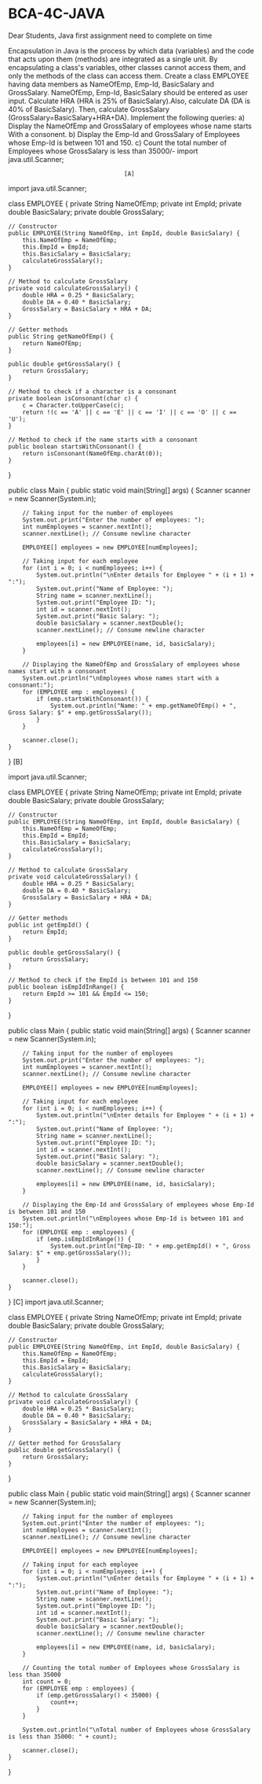 # BCA-4C-JAVA
Dear Students, Java first assignment need to complete on time

Encapsulation in Java is the process by which data (variables) and the code that acts upon them (methods) are integrated as a single unit. By encapsulating a class's variables, other classes cannot access them, and only the methods of the class can access them. 
Create a class EMPLOYEE having data members as NameOfEmp, Emp-Id, BasicSalary and GrossSalary. NameOfEmp, Emp-Id, BasicSalary should be entered as user input. Calculate HRA (HRA is 25% of BasicSalary).Also, calculate DA (DA is 40% of BasicSalary). Then, calculate GrossSalary (GrossSalary=BasicSalary+HRA+DA). 
Implement the following queries: 
a) Display the NameOfEmp and GrossSalary of employees whose name starts With a consonent.
b) Display the Emp-Id and GrossSalary of Employees whose Emp-Id is between 101 and 150.
c) Count the total number of Employees whose GrossSalary is less than 35000/-
import java.util.Scanner;

                                     [A]
import java.util.Scanner;

class EMPLOYEE {
    private String NameOfEmp;
    private int EmpId;
    private double BasicSalary;
    private double GrossSalary;

    // Constructor
    public EMPLOYEE(String NameOfEmp, int EmpId, double BasicSalary) {
        this.NameOfEmp = NameOfEmp;
        this.EmpId = EmpId;
        this.BasicSalary = BasicSalary;
        calculateGrossSalary();
    }

    // Method to calculate GrossSalary
    private void calculateGrossSalary() {
        double HRA = 0.25 * BasicSalary;
        double DA = 0.40 * BasicSalary;
        GrossSalary = BasicSalary + HRA + DA;
    }

    // Getter methods
    public String getNameOfEmp() {
        return NameOfEmp;
    }

    public double getGrossSalary() {
        return GrossSalary;
    }

    // Method to check if a character is a consonant
    private boolean isConsonant(char c) {
        c = Character.toUpperCase(c);
        return !(c == 'A' || c == 'E' || c == 'I' || c == 'O' || c == 'U');
    }

    // Method to check if the name starts with a consonant
    public boolean startsWithConsonant() {
        return isConsonant(NameOfEmp.charAt(0));
    }
}

public class Main {
    public static void main(String[] args) {
        Scanner scanner = new Scanner(System.in);

        // Taking input for the number of employees
        System.out.print("Enter the number of employees: ");
        int numEmployees = scanner.nextInt();
        scanner.nextLine(); // Consume newline character

        EMPLOYEE[] employees = new EMPLOYEE[numEmployees];

        // Taking input for each employee
        for (int i = 0; i < numEmployees; i++) {
            System.out.println("\nEnter details for Employee " + (i + 1) + ":");
            System.out.print("Name of Employee: ");
            String name = scanner.nextLine();
            System.out.print("Employee ID: ");
            int id = scanner.nextInt();
            System.out.print("Basic Salary: ");
            double basicSalary = scanner.nextDouble();
            scanner.nextLine(); // Consume newline character

            employees[i] = new EMPLOYEE(name, id, basicSalary);
        }

        // Displaying the NameOfEmp and GrossSalary of employees whose names start with a consonant
        System.out.println("\nEmployees whose names start with a consonant:");
        for (EMPLOYEE emp : employees) {
            if (emp.startsWithConsonant()) {
                System.out.println("Name: " + emp.getNameOfEmp() + ", Gross Salary: $" + emp.getGrossSalary());
            }
        }

        scanner.close();
    }
}
                                          [B]
                                          
import java.util.Scanner;

class EMPLOYEE {
    private String NameOfEmp;
    private int EmpId;
    private double BasicSalary;
    private double GrossSalary;

    // Constructor
    public EMPLOYEE(String NameOfEmp, int EmpId, double BasicSalary) {
        this.NameOfEmp = NameOfEmp;
        this.EmpId = EmpId;
        this.BasicSalary = BasicSalary;
        calculateGrossSalary();
    }

    // Method to calculate GrossSalary
    private void calculateGrossSalary() {
        double HRA = 0.25 * BasicSalary;
        double DA = 0.40 * BasicSalary;
        GrossSalary = BasicSalary + HRA + DA;
    }

    // Getter methods
    public int getEmpId() {
        return EmpId;
    }

    public double getGrossSalary() {
        return GrossSalary;
    }

    // Method to check if the EmpId is between 101 and 150
    public boolean isEmpIdInRange() {
        return EmpId >= 101 && EmpId <= 150;
    }
}

public class Main {
    public static void main(String[] args) {
        Scanner scanner = new Scanner(System.in);

        // Taking input for the number of employees
        System.out.print("Enter the number of employees: ");
        int numEmployees = scanner.nextInt();
        scanner.nextLine(); // Consume newline character

        EMPLOYEE[] employees = new EMPLOYEE[numEmployees];

        // Taking input for each employee
        for (int i = 0; i < numEmployees; i++) {
            System.out.println("\nEnter details for Employee " + (i + 1) + ":");
            System.out.print("Name of Employee: ");
            String name = scanner.nextLine();
            System.out.print("Employee ID: ");
            int id = scanner.nextInt();
            System.out.print("Basic Salary: ");
            double basicSalary = scanner.nextDouble();
            scanner.nextLine(); // Consume newline character

            employees[i] = new EMPLOYEE(name, id, basicSalary);
        }

        // Displaying the Emp-Id and GrossSalary of employees whose Emp-Id is between 101 and 150
        System.out.println("\nEmployees whose Emp-Id is between 101 and 150:");
        for (EMPLOYEE emp : employees) {
            if (emp.isEmpIdInRange()) {
                System.out.println("Emp-ID: " + emp.getEmpId() + ", Gross Salary: $" + emp.getGrossSalary());
            }
        }

        scanner.close();
    }
}
                                            [C]
 import java.util.Scanner;

class EMPLOYEE {
    private String NameOfEmp;
    private int EmpId;
    private double BasicSalary;
    private double GrossSalary;

    // Constructor
    public EMPLOYEE(String NameOfEmp, int EmpId, double BasicSalary) {
        this.NameOfEmp = NameOfEmp;
        this.EmpId = EmpId;
        this.BasicSalary = BasicSalary;
        calculateGrossSalary();
    }

    // Method to calculate GrossSalary
    private void calculateGrossSalary() {
        double HRA = 0.25 * BasicSalary;
        double DA = 0.40 * BasicSalary;
        GrossSalary = BasicSalary + HRA + DA;
    }

    // Getter method for GrossSalary
    public double getGrossSalary() {
        return GrossSalary;
    }
}

public class Main {
    public static void main(String[] args) {
        Scanner scanner = new Scanner(System.in);

        // Taking input for the number of employees
        System.out.print("Enter the number of employees: ");
        int numEmployees = scanner.nextInt();
        scanner.nextLine(); // Consume newline character

        EMPLOYEE[] employees = new EMPLOYEE[numEmployees];

        // Taking input for each employee
        for (int i = 0; i < numEmployees; i++) {
            System.out.println("\nEnter details for Employee " + (i + 1) + ":");
            System.out.print("Name of Employee: ");
            String name = scanner.nextLine();
            System.out.print("Employee ID: ");
            int id = scanner.nextInt();
            System.out.print("Basic Salary: ");
            double basicSalary = scanner.nextDouble();
            scanner.nextLine(); // Consume newline character

            employees[i] = new EMPLOYEE(name, id, basicSalary);
        }

        // Counting the total number of Employees whose GrossSalary is less than 35000
        int count = 0;
        for (EMPLOYEE emp : employees) {
            if (emp.getGrossSalary() < 35000) {
                count++;
            }
        }

        System.out.println("\nTotal number of Employees whose GrossSalary is less than 35000: " + count);

        scanner.close();
    }
}
                                           
